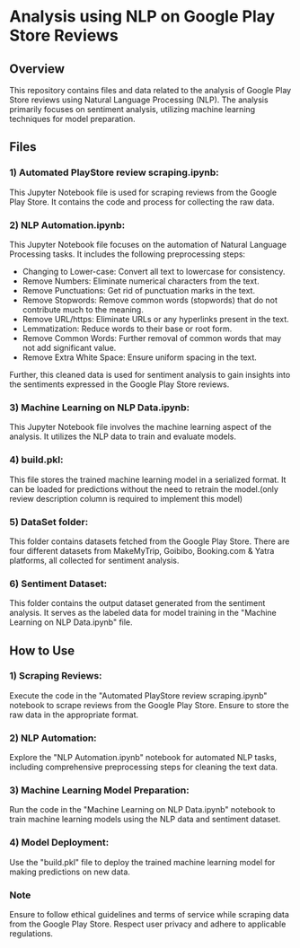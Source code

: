 # Analysis using NLP on Google Play Store Reviews
## Overview
This repository contains files and data related to the analysis of Google Play Store reviews using Natural Language Processing (NLP). The analysis primarily focuses on sentiment analysis, utilizing machine learning techniques for model preparation.

## Files
### 1) Automated PlayStore review scraping.ipynb: 
This Jupyter Notebook file is used for scraping reviews from the Google Play Store. It contains the code and process for collecting the raw data.

### 2) NLP Automation.ipynb: 
This Jupyter Notebook file focuses on the automation of Natural Language Processing tasks. It includes the following preprocessing steps:
- Changing to Lower-case: Convert all text to lowercase for consistency.
- Remove Numbers: Eliminate numerical characters from the text.
- Remove Punctuations: Get rid of punctuation marks in the text.
- Remove Stopwords: Remove common words (stopwords) that do not contribute much to the meaning.
- Remove URL/https: Eliminate URLs or any hyperlinks present in the text.
- Lemmatization: Reduce words to their base or root form.
- Remove Common Words: Further removal of common words that may not add significant value.
- Remove Extra White Space: Ensure uniform spacing in the text.

Further, this cleaned data is used for sentiment analysis to gain insights into the sentiments expressed in the Google Play Store reviews.  

### 3) Machine Learning on NLP Data.ipynb: 
This Jupyter Notebook file involves the machine learning aspect of the analysis. It utilizes the NLP data to train and evaluate models.

### 4) build.pkl: 
This file stores the trained machine learning model in a serialized format. It can be loaded for predictions without the need to retrain the model.(only review description column is required to implement this model)

### 5) DataSet folder: 
This folder contains datasets fetched from the Google Play Store. There are four different datasets from MakeMyTrip, Goibibo, Booking.com & Yatra platforms, all collected for sentiment analysis.

### 6) Sentiment Dataset: 
This folder contains the output dataset generated from the sentiment analysis. It serves as the labeled data for model training in the "Machine Learning on NLP Data.ipynb" file.

## How to Use
### 1) Scraping Reviews: 
Execute the code in the "Automated PlayStore review scraping.ipynb" notebook to scrape reviews from the Google Play Store. Ensure to store the raw data in the appropriate format.

### 2) NLP Automation: 
Explore the "NLP Automation.ipynb" notebook for automated NLP tasks, including comprehensive preprocessing steps for cleaning the text data.

### 3) Machine Learning Model Preparation: 
Run the code in the "Machine Learning on NLP Data.ipynb" notebook to train machine learning models using the NLP data and sentiment dataset.

### 4) Model Deployment: 
Use the "build.pkl" file to deploy the trained machine learning model for making predictions on new data.

### Note
Ensure to follow ethical guidelines and terms of service while scraping data from the Google Play Store. Respect user privacy and adhere to applicable regulations.
